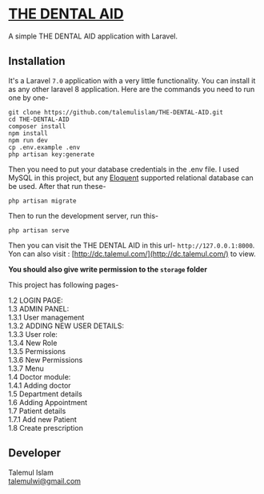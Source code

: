 # [THE DENTAL AID](http://dc.talemul.com/)

A simple THE DENTAL AID application with Laravel.

## Installation

It's a Laravel `7.0` application with a very little functionality. You can install it as any other laravel 8 application. Here are the commands you need to run one by one-

```
git clone https://github.com/talemulislam/THE-DENTAL-AID.git
cd THE-DENTAL-AID
composer install
npm install
npm run dev
cp .env.example .env
php artisan key:generate
```

Then you need to put your database credentials in the .env file. I used MySQL in this project, but any [Eloquent](https://laravel.com/docs/7.x/eloquent) supported relational database can be used. After that run these-

```
php artisan migrate
```

Then to run the development server, run this-

```
php artisan serve
```

Then you can visit the THE DENTAL AID in this url- `http://127.0.0.1:8000`. Yon can also visit : [http://dc.talemul.com/](http://dc.talemul.com/) to view.

**You should also give write permission to the `storage` folder**

This project has following pages-
 
1.2	LOGIN PAGE:	 
1.3	ADMIN PANEL:	 
1.3.1	User management	 
1.3.2	ADDING NEW USER DETAILS:	 
1.3.3	User role:	 
1.3.4	New Role	 
1.3.5	Permissions	 
1.3.6	New Permissions	 
1.3.7	Menu	 
1.4	Doctor module:	 
1.4.1	Adding doctor	 
1.5	Department details	 
1.6	Adding Appointment	 
1.7	Patient details	 
1.7.1	Add new Patient	 
1.8	Create prescription	 

## Developer

Talemul Islam<br>
talemulwi@gmail.com <br>
 
